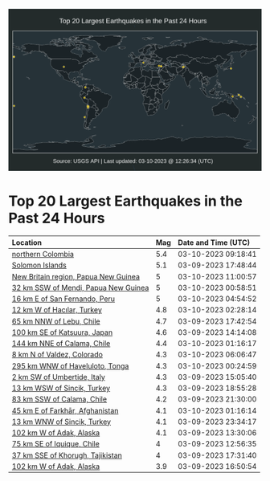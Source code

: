 ![Map](./map.png)

# Top 20 Largest Earthquakes in the Past 24 Hours

| Location | Mag | Date and Time (UTC) |
|:---|:---|:---|
| [northern Colombia](https://earthquake.usgs.gov/earthquakes/eventpage/us7000jirz) | 5.4 | 03-10-2023 09:18:41 |
| [Solomon Islands](https://earthquake.usgs.gov/earthquakes/eventpage/us7000jikg) | 5.1 | 03-09-2023 17:48:44 |
| [New Britain region, Papua New Guinea](https://earthquake.usgs.gov/earthquakes/eventpage/us7000jise) | 5 | 03-10-2023 11:00:57 |
| [32 km SSW of Mendi, Papua New Guinea](https://earthquake.usgs.gov/earthquakes/eventpage/us7000jip0) | 5 | 03-10-2023 00:58:51 |
| [16 km E of San Fernando, Peru](https://earthquake.usgs.gov/earthquakes/eventpage/us7000jiqc) | 5 | 03-10-2023 04:54:52 |
| [12 km W of Hacılar, Turkey](https://earthquake.usgs.gov/earthquakes/eventpage/us7000jiph) | 4.8 | 03-10-2023 02:28:14 |
| [65 km NNW of Lebu, Chile](https://earthquake.usgs.gov/earthquakes/eventpage/us7000jikf) | 4.7 | 03-09-2023 17:42:54 |
| [100 km SE of Katsuura, Japan](https://earthquake.usgs.gov/earthquakes/eventpage/us7000jigd) | 4.6 | 03-09-2023 14:14:08 |
| [144 km NNE of Calama, Chile](https://earthquake.usgs.gov/earthquakes/eventpage/us7000jip4) | 4.4 | 03-10-2023 01:16:17 |
| [8 km N of Valdez, Colorado](https://earthquake.usgs.gov/earthquakes/eventpage/us7000jiqv) | 4.3 | 03-10-2023 06:06:47 |
| [295 km WNW of Haveluloto, Tonga](https://earthquake.usgs.gov/earthquakes/eventpage/us7000jinj) | 4.3 | 03-10-2023 00:24:59 |
| [2 km SW of Umbertide, Italy](https://earthquake.usgs.gov/earthquakes/eventpage/us7000jiim) | 4.3 | 03-09-2023 15:05:40 |
| [13 km WSW of Sincik, Turkey](https://earthquake.usgs.gov/earthquakes/eventpage/us7000jikw) | 4.3 | 03-09-2023 18:55:28 |
| [83 km SSW of Calama, Chile](https://earthquake.usgs.gov/earthquakes/eventpage/us7000jimb) | 4.2 | 03-09-2023 21:30:00 |
| [45 km E of Farkhār, Afghanistan](https://earthquake.usgs.gov/earthquakes/eventpage/us7000jip6) | 4.1 | 03-10-2023 01:16:14 |
| [13 km WNW of Sincik, Turkey](https://earthquake.usgs.gov/earthquakes/eventpage/us7000jin6) | 4.1 | 03-09-2023 23:34:17 |
| [102 km W of Adak, Alaska](https://earthquake.usgs.gov/earthquakes/eventpage/us7000jig7) | 4.1 | 03-09-2023 13:30:06 |
| [75 km SE of Iquique, Chile](https://earthquake.usgs.gov/earthquakes/eventpage/us7000jig2) | 4 | 03-09-2023 12:56:35 |
| [37 km SSE of Khorugh, Tajikistan](https://earthquake.usgs.gov/earthquakes/eventpage/us7000jik4) | 4 | 03-09-2023 17:31:40 |
| [102 km W of Adak, Alaska](https://earthquake.usgs.gov/earthquakes/eventpage/us7000jikr) | 3.9 | 03-09-2023 16:50:54 |
